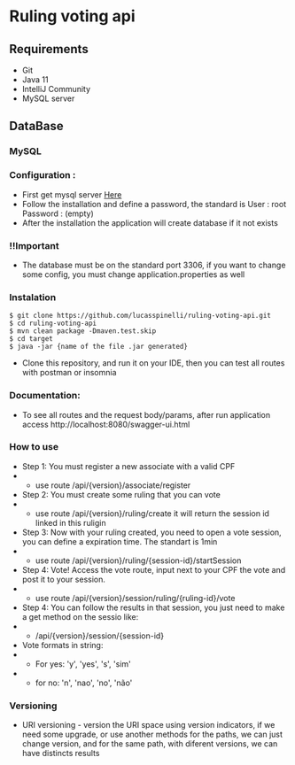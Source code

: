 # Ruling voting api

## Requirements

* Git
* Java 11
* IntelliJ Community
* MySQL server

## DataBase

### MySQL
### Configuration : 
* First get mysql server [Here](https://dev.mysql.com/downloads/mysql/)
* Follow the installation and define a password, the standard is User : root Password : (empty) 
* After the installation the application will create database if it not exists

### !!Important 
- The database must be on the standard port 3306, if you want to change some config, you must change application.properties as well 

### Instalation
```shell script
$ git clone https://github.com/lucasspinelli/ruling-voting-api.git
$ cd ruling-voting-api
$ mvn clean package -Dmaven.test.skip
$ cd target 
$ java -jar {name of the file .jar generated}

```

- Clone this repository, and run it on your IDE, then you can test all routes with postman or insomnia

### Documentation: 
- To see all routes and the request body/params, after run application access http://localhost:8080/swagger-ui.html

### How to use 
* Step 1: You must register a new associate with a valid CPF
* * use route /api/{version}/associate/register
* Step 2: You must create some ruling that you can vote
* * use route /api/{version}/ruling/create it will return the session id linked in this ruligin
* Step 3: Now with your ruling created, you need to open a vote session, you can define a expiration time. The standart is 1min
* * use route /api/{version}/ruling/{session-id}/startSession
* Step 4: Vote! Access the vote route, input next to your CPF the vote and post it to your session.
* * use route /api/{version}/session/ruling/{ruling-id}/vote
* Step 4: You can follow the results in that session, you just need to make a get method on the sessio like: 
* * /api/{version}/session/{session-id}
* Vote formats in string:
 * * For yes: 'y', 'yes', 's', 'sim'
 * * for no: 'n', 'nao', 'no', 'não'

### Versioning 
* URI versioning - version the URI space using version indicators, if we need some upgrade, or use another methods for the paths, we can just change version, and for the same path, with diferent versions, we can have distincts results 
